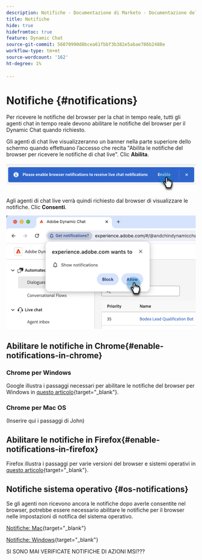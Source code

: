 ```yaml
---
description: Notifiche - Documentazione di Marketo - Documentazione del prodotto
title: Notifiche
hide: true
hidefromtoc: true
feature: Dynamic Chat
source-git-commit: 56070990d8bcea61fbbf3b382e5abae786b2488e
workflow-type: tm+mt
source-wordcount: '162'
ht-degree: 1%

---
```


# Notifiche {#notifications}

Per ricevere le notifiche del browser per la chat in tempo reale, tutti gli agenti chat in tempo reale devono abilitare le notifiche del browser per il Dynamic Chat quando richiesto.

Gli agenti di chat live visualizzeranno un banner nella parte superiore dello schermo quando effettuano l’accesso che recita &quot;Abilita le notifiche del browser per ricevere le notifiche di chat live&quot;. Clic **Abilita**.

![](assets/live-chat-overview-4.png)

Agli agenti di chat live verrà quindi richiesto dal browser di visualizzare le notifiche. Clic **Consenti**.

![](assets/live-chat-overview-5.png)

## Abilitare le notifiche in Chrome{#enable-notifications-in-chrome}

### Chrome per Windows

Google illustra i passaggi necessari per abilitare le notifiche del browser per Windows in [questo articolo](https://support.mozilla.org/en-US/kb/push-notifications-firefox){target="_blank"}.

### Chrome per Mac OS

(Inserire qui i passaggi di John)

## Abilitare le notifiche in Firefox{#enable-notifications-in-firefox}

Firefox illustra i passaggi per varie versioni del browser e sistemi operativi in [questo articolo](https://support.mozilla.org/en-US/kb/push-notifications-firefox){target="_blank"}.

## Notifiche sistema operativo {#os-notifications}

Se gli agenti non ricevono ancora le notifiche dopo averle consentite nel browser, potrebbe essere necessario abilitare le notifiche per il browser nelle impostazioni di notifica del sistema operativo.

[Notifiche: Mac](https://support.apple.com/guide/mac-help/change-notifications-settings-mh40583/mac){target="_blank"}

[Notifiche: Windows](https://support.microsoft.com/en-us/windows/change-notification-settings-in-windows-8942c744-6198-fe56-4639-34320cf9444e){target="_blank"}


SI SONO MAI VERIFICATE NOTIFICHE DI AZIONI MSI???
